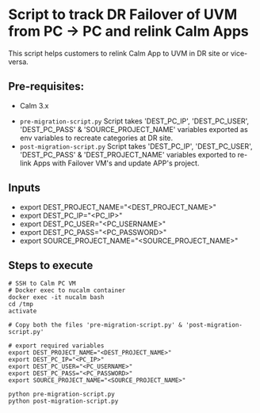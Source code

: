 # Script to track DR Failover of UVM from PC -> PC and relink Calm Apps

This script helps customers to relink Calm App to UVM in DR site or vice-versa.

## Pre-requisites:
* Calm 3.x

- `pre-migration-script.py` Script takes 'DEST_PC_IP', 'DEST_PC_USER', 'DEST_PC_PASS' & 'SOURCE_PROJECT_NAME' variables exported as env variables to recreate categories at DR site.
- `post-migration-script.py` Script takes 'DEST_PC_IP', 'DEST_PC_USER', 'DEST_PC_PASS' & 'DEST_PROJECT_NAME' variables exported to re-link Apps with Failover VM's and update APP's project.

## Inputs
* export DEST_PROJECT_NAME="<DEST_PROJECT_NAME>"
* export DEST_PC_IP="<PC_IP>"
* export DEST_PC_USER="<PC_USERNAME>"
* export DEST_PC_PASS="<PC_PASSWORD>"
* export SOURCE_PROJECT_NAME="<SOURCE_PROJECT_NAME>"

## Steps to execute
```shell
# SSH to Calm PC VM
# Docker exec to nucalm container
docker exec -it nucalm bash
cd /tmp
activate

# Copy both the files 'pre-migration-script.py' & 'post-migration-script.py'

# export required variables
export DEST_PROJECT_NAME="<DEST_PROJECT_NAME>"
export DEST_PC_IP="<PC_IP>"
export DEST_PC_USER="<PC_USERNAME>"
export DEST_PC_PASS="<PC_PASSWORD>"
export SOURCE_PROJECT_NAME="<SOURCE_PROJECT_NAME>"

python pre-migration-script.py
python post-migration-script.py
```